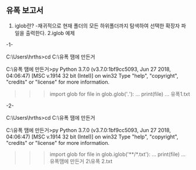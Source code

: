 유폭 보고서
-----------------

1. iglob란?
-재귀적으로 현재 폴더의 모든 하위폴더까지 탐색하여 선택한 확장자 파일을 출력한다.
2.iglob 예제

-1-

  C:\Users\hrths>cd C:\유폭 땜에 만든거

  C:\유폭 땜에 만든거>py
  Python 3.7.0 (v3.7.0:1bf9cc5093, Jun 27 2018, 04:06:47) [MSC v.1914 32 bit (Intel)] on win32
  Type "help", "copyright", "credits" or "license" for more information.
  >>> import glob
  >>> for file in glob.glob('*.*'):
  ...     print(file)
  ...
  유폭1.txt
  
-2-

  C:\Users\hrths>cd C:\유폭 땜에 만든거

  C:\유폭 땜에 만든거>py
  Python 3.7.0 (v3.7.0:1bf9cc5093, Jun 27 2018, 04:06:47) [MSC v.1914 32 bit (Intel)] on win32
  Type "help", "copyright", "credits" or "license" for more information.
  >>> import glob
  >>> for file in glob.iglob('**/*.txt'):
  ...     print(file)
  ...
  유폭땜에 만든거 2\유폭 2.txt
